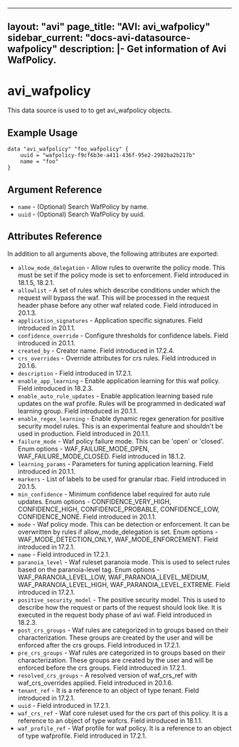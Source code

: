 <!--
    Copyright 2021 VMware, Inc.
    SPDX-License-Identifier: Mozilla Public License 2.0
-->
---
layout: "avi"
page_title: "AVI: avi_wafpolicy"
sidebar_current: "docs-avi-datasource-wafpolicy"
description: |-
  Get information of Avi WafPolicy.
---

# avi_wafpolicy

This data source is used to to get avi_wafpolicy objects.

## Example Usage

```hcl
data "avi_wafpolicy" "foo_wafpolicy" {
    uuid = "wafpolicy-f9cf6b3e-a411-436f-95e2-2982ba2b217b"
    name = "foo"
}
```

## Argument Reference

* `name` - (Optional) Search WafPolicy by name.
* `uuid` - (Optional) Search WafPolicy by uuid.

## Attributes Reference

In addition to all arguments above, the following attributes are exported:

* `allow_mode_delegation` - Allow rules to overwrite the policy mode. This must be set if the policy mode is set to enforcement. Field introduced in 18.1.5, 18.2.1.
* `allowlist` - A set of rules which describe conditions under which the request will bypass the waf. This will be processed in the request header phase before any other waf related code. Field introduced in 20.1.3.
* `application_signatures` - Application specific signatures. Field introduced in 20.1.1.
* `confidence_override` - Configure thresholds for confidence labels. Field introduced in 20.1.1.
* `created_by` - Creator name. Field introduced in 17.2.4.
* `crs_overrides` - Override attributes for crs rules. Field introduced in 20.1.6.
* `description` - Field introduced in 17.2.1.
* `enable_app_learning` - Enable application learning for this waf policy. Field introduced in 18.2.3.
* `enable_auto_rule_updates` - Enable application learning based rule updates on the waf profile. Rules will be programmed in dedicated waf learning group. Field introduced in 20.1.1.
* `enable_regex_learning` - Enable dynamic regex generation for positive security model rules. This is an experimental feature and shouldn't be used in production. Field introduced in 20.1.1.
* `failure_mode` - Waf policy failure mode. This can be 'open' or 'closed'. Enum options - WAF_FAILURE_MODE_OPEN, WAF_FAILURE_MODE_CLOSED. Field introduced in 18.1.2.
* `learning_params` - Parameters for tuning application learning. Field introduced in 20.1.1.
* `markers` - List of labels to be used for granular rbac. Field introduced in 20.1.5.
* `min_confidence` - Minimum confidence label required for auto rule updates. Enum options - CONFIDENCE_VERY_HIGH, CONFIDENCE_HIGH, CONFIDENCE_PROBABLE, CONFIDENCE_LOW, CONFIDENCE_NONE. Field introduced in 20.1.1.
* `mode` - Waf policy mode. This can be detection or enforcement. It can be overwritten by rules if allow_mode_delegation is set. Enum options - WAF_MODE_DETECTION_ONLY, WAF_MODE_ENFORCEMENT. Field introduced in 17.2.1.
* `name` - Field introduced in 17.2.1.
* `paranoia_level` - Waf ruleset paranoia  mode. This is used to select rules based on the paranoia-level tag. Enum options - WAF_PARANOIA_LEVEL_LOW, WAF_PARANOIA_LEVEL_MEDIUM, WAF_PARANOIA_LEVEL_HIGH, WAF_PARANOIA_LEVEL_EXTREME. Field introduced in 17.2.1.
* `positive_security_model` - The positive security model. This is used to describe how the request or parts of the request should look like. It is executed in the request body phase of avi waf. Field introduced in 18.2.3.
* `post_crs_groups` - Waf rules are categorized in to groups based on their characterization. These groups are created by the user and will be enforced after the crs groups. Field introduced in 17.2.1.
* `pre_crs_groups` - Waf rules are categorized in to groups based on their characterization. These groups are created by the user and will be  enforced before the crs groups. Field introduced in 17.2.1.
* `resolved_crs_groups` - A resolved version of waf_crs_ref with waf_crs_overrides applied. Field introduced in 20.1.6.
* `tenant_ref` - It is a reference to an object of type tenant. Field introduced in 17.2.1.
* `uuid` - Field introduced in 17.2.1.
* `waf_crs_ref` - Waf core ruleset used for the crs part of this policy. It is a reference to an object of type wafcrs. Field introduced in 18.1.1.
* `waf_profile_ref` - Waf profile for waf policy. It is a reference to an object of type wafprofile. Field introduced in 17.2.1.

